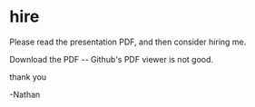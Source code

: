 # hire

Please read the presentation PDF, and then consider hiring me.

Download the PDF -- Github's PDF viewer is not good.

thank you

-Nathan
